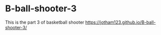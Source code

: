 # B-ball-shooter-3
This is the part 3 of basketball shooter
https://jotham123.github.io/B-ball-shooter-3/

